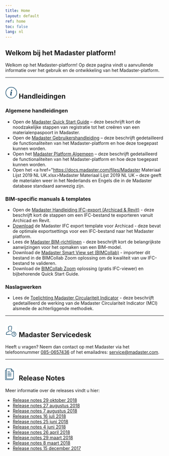 ```yaml
---
title: Home
layout: default
ref: home
toc: false
lang: nl
---
```


## Welkom bij het Madaster platform!
Welkom op het Madaster-platform! Op deze pagina vindt u aanvullende informatie over het gebruik en de ontwikkeling van het Madaster-platform.

---

## <img alt="" height="38" src="/assets/images/767.svg" width="38"> Handleidingen

### Algemene handleidingen

 * Open de <a href="https://www.madaster.com/download_file/view/766">Madaster Quick Start Guide</a> – deze beschrijft kort de noodzakelijke stappen van registratie tot het creëren van een materialenpaspoort in Madaster.
 * Open de <a href="https://www.madaster.com/download_file/view/906">Madaster Gebruikershandleiding</a> – deze beschrijft gedetailleerd de functionaliteiten van het Madaster-platform en hoe deze toegepast kunnen worden.
 * Open het <a href="https://www.madaster.com/download_file/view/907">Madaster Platform Algemeen</a> – deze beschrijft gedetailleerd de functionaliteiten van het Madaster-platform en hoe deze toegepast kunnen worden.
 * Open het <a href="https://docs.madaster.com/files/Madaster Materiaal Lijst 2019 NL UK.xlsx>Madaster Materiaal Lijst 2019 NL UK</a> – deze geeft de materialen weer in het Nederlands en Engels die in de Madaster database standaard aanwezig zijn.

### BIM-specific manuals & templates

 * Open de <a href="https://www.madaster.com/download_file/view/765" target="_blank">Madaster Handleiding IFC-export (Archicad & Revit)</a> - deze beschrijft kort de stappen om een IFC-bestand te exporteren vanuit Archicad en Revit.
 * <a href="https://platform.madaster.com/files/Archicad%20ExportTemplate.tpl" target="_blank">Download</a> de Madaster IFC export template voor Archicad - deze bevat de optimale exportsettings voor een IFC-bestand naar het Madaster platform.
 * Lees de <a href="https://www.madaster.com/download_file/view/764" target="_blank">Madaster BIM-richtlijnen</a> - deze beschrijft kort de belangrijkste aanwijzingen voor het opmaken van een BIM-model.
 * Download de <a href="http://www.bimcollab.com/en/Support/Support/Downloads/BIMcollab-ZOOM" target="_blank">Madaster Smart View set (BIMCollab)</a> - importeer dit bestand in de BIMCollab Zoom oplossing om de kwaliteit van uw IFC-bestand te valideren.
 * Download de <a href="http://www.bimcollab.com/en/Support/Support/Downloads/BIMcollab-ZOOM" target="_blank">BIMCollab Zoom</a> oplossing (gratis IFC-viewer) en bijbehorende Quick Start Guide.


### Naslagwerken

* Lees de [Toelichting Madaster Circulariteit Indicator](https://www.madaster.com/download_file/view/702) - deze beschrijft gedetailleerd de werking van de Madaster Circulariteit Indicator (MCI) alsmede de achterliggende methodiek.
 
---

## <img alt="" height="38" src="/assets/images/771.svg" width="38"> Madaster Servicedesk
Heeft u vragen? Neem dan contact op met Madaster via het telefoonnummer [085-0657436](tel:+31850657436) of het emailadres: <service@madaster.com>.

---

## <img alt="" height="38" src="/assets/images/770.svg" width="38"> Release Notes

Meer informatie over de releases vindt u hier:

* <a href="https://www.madaster.com/download_file/view/874" target="_blank">Release notes 29 oktober 2018</a>
* <a href="https://www.madaster.com/download_file/view/777" target="_blank">Release notes 27 augustus 2018</a>
* <a href="https://www.madaster.com/download_file/view/762" target="_blank">Release notes 7 augustus 2018</a>
* <a href="https://www.madaster.com/download_file/view/716" target="_blank">Release notes 16 juli 2018</a>
* <a href="https://www.madaster.com/download_file/view/651" target="_blank">Release notes 25 juni 2018</a>
* <a href="https://www.madaster.com/download_file/view/613" target="_blank">Release notes 4 juni 2018</a>
* <a href="https://www.madaster.com/download_file/view/551" target="_blank">Release notes 26 april 2018</a>
* <a href="https://www.madaster.com/download_file/view/504" target="_blank">Release notes 29 maart 2018</a>
* <a href="https://www.madaster.com/download_file/507/0" target="_blank">Release notes 8 maart 2018</a>
* <a href="https://www.madaster.com/download_file/509/0" target="_blank">Release notes 15 december 2017</a>
